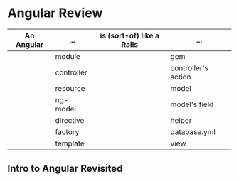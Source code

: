# Angular Review

| An Angular | ...        | is (sort-of) like a Rails | ...       |
|------------|------------|-----------------|---------------------|
|            | module     |                 | gem                 |
|            | controller |                 | controller's action |
|            | resource   |                 | model               |
|            | ng-model   |                 | model's field       |
|            | directive  |                 | helper              |
|            | factory    |                 | database.yml        |
|            | template   |                 | view                |

## Intro to Angular Revisited

<!-- Add in Steps to re-do angular intro -->
<!-- Add in step to switch ng-controller directive out for $stateProvider -->
